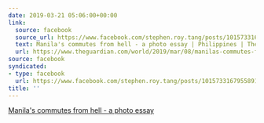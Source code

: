 ```yaml
---
date: 2019-03-21 05:06:00+00:00
link:
  source: facebook
  source_url: https://www.facebook.com/stephen.roy.tang/posts/10157331679558912
  text: Manila's commutes from hell - a photo essay | Philippines | The Guardian
  url: https://www.theguardian.com/world/2019/mar/08/manilas-commutes-from-hell-a-photo-essay
source: facebook
syndicated:
- type: facebook
  url: https://www.facebook.com/stephen.roy.tang/posts/10157331679558912
title: ''
---
```


[Manila's commutes from hell - a photo essay]()